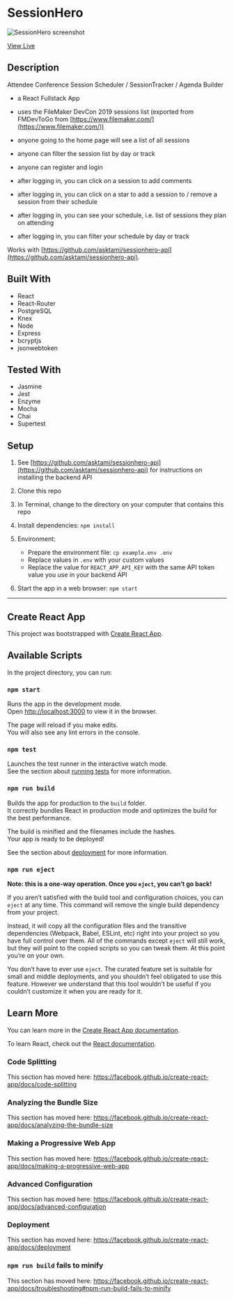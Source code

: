 # SessionHero

![SessionHero screenshot](https://github.com/asktami/sessionhero-app-for-postgres/blob/master/sessionhero.png 'SessionHero')

[View Live](https://sessionhero-app.now.sh/)

## Description

Attendee Conference Session Scheduler / SessionTracker / Agenda Builder

- a React Fullstack App

- uses the FileMaker DevCon 2019 sessions list (exported from FMDevToGo from [https://www.filemaker.com/](https://www.filemaker.com/))

- anyone going to the home page will see a list of all sessions

- anyone can filter the session list by day or track

- anyone can register and login

- after logging in, you can click on a session to add comments

- after logging in, you can click on a star to add a session to / remove a session from their schedule

- after logging in, you can see your schedule, i.e. list of sessions they plan on attending

- after logging in, you can filter your schedule by day or track

Works with [https://github.com/asktami/sessionhero-api](https://github.com/asktami/sessionhero-api).

## Built With

- React
- React-Router
- PostgreSQL
- Knex
- Node
- Express
- bcryptjs
- jsonwebtoken

## Tested With

- Jasmine
- Jest
- Enzyme
- Mocha
- Chai
- Supertest

## Setup

1. See [https://github.com/asktami/sessionhero-api](https://github.com/asktami/sessionhero-api) for instructions on installing the backend API

2. Clone this repo

3. In Terminal, change to the directory on your computer that contains this repo

4. Install dependencies: `npm install`
5. Environment:

   - Prepare the environment file: `cp example.env .env`
   - Replace values in `.env` with your custom values
   - Replace the value for `REACT_APP_API_KEY` with the same API token value you use in your backend API

6. Start the app in a web browser: `npm start`

---

## Create React App

This project was bootstrapped with [Create React App](https://github.com/facebook/create-react-app).

## Available Scripts

In the project directory, you can run:

### `npm start`

Runs the app in the development mode.<br>
Open [http://localhost:3000](http://localhost:3000) to view it in the browser.

The page will reload if you make edits.<br>
You will also see any lint errors in the console.

### `npm test`

Launches the test runner in the interactive watch mode.<br>
See the section about [running tests](https://facebook.github.io/create-react-app/docs/running-tests) for more information.

### `npm run build`

Builds the app for production to the `build` folder.<br>
It correctly bundles React in production mode and optimizes the build for the best performance.

The build is minified and the filenames include the hashes.<br>
Your app is ready to be deployed!

See the section about [deployment](https://facebook.github.io/create-react-app/docs/deployment) for more information.

### `npm run eject`

**Note: this is a one-way operation. Once you `eject`, you can’t go back!**

If you aren’t satisfied with the build tool and configuration choices, you can `eject` at any time. This command will remove the single build dependency from your project.

Instead, it will copy all the configuration files and the transitive dependencies (Webpack, Babel, ESLint, etc) right into your project so you have full control over them. All of the commands except `eject` will still work, but they will point to the copied scripts so you can tweak them. At this point you’re on your own.

You don’t have to ever use `eject`. The curated feature set is suitable for small and middle deployments, and you shouldn’t feel obligated to use this feature. However we understand that this tool wouldn’t be useful if you couldn’t customize it when you are ready for it.

## Learn More

You can learn more in the [Create React App documentation](https://facebook.github.io/create-react-app/docs/getting-started).

To learn React, check out the [React documentation](https://reactjs.org/).

### Code Splitting

This section has moved here: https://facebook.github.io/create-react-app/docs/code-splitting

### Analyzing the Bundle Size

This section has moved here: https://facebook.github.io/create-react-app/docs/analyzing-the-bundle-size

### Making a Progressive Web App

This section has moved here: https://facebook.github.io/create-react-app/docs/making-a-progressive-web-app

### Advanced Configuration

This section has moved here: https://facebook.github.io/create-react-app/docs/advanced-configuration

### Deployment

This section has moved here: https://facebook.github.io/create-react-app/docs/deployment

### `npm run build` fails to minify

This section has moved here: https://facebook.github.io/create-react-app/docs/troubleshooting#npm-run-build-fails-to-minify
